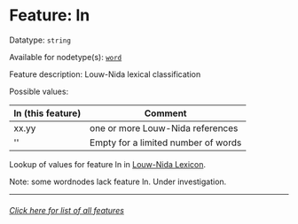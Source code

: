 # Feature: ln

Datatype: `string`

Available for nodetype(s): [`word`](wordnodefeatures.md)

Feature description: Louw-Nida lexical classification 

Possible values:

ln (this feature) | Comment
--- | --- 
xx.yy  | one or more Louw-Nida references
'' | Empty for a limited number of words

Lookup of values for feature ln in [Louw-Nida Lexicon](https://www.laparola.net/greco/louwnida.php).

Note: some wordnodes lack feature ln. Under investigation.

---
###### [Click here for list of all features](home.md)
